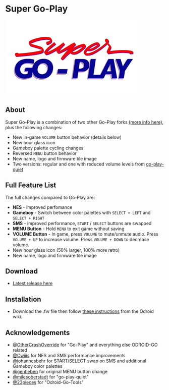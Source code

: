 # Super Go-Play
![Super Go-Play](logo.png?raw=true "Super Go-Play")

## About

Super Go-Play is a combination of two other Go-Play forks [(more info here)](https://forum.odroid.com/viewtopic.php?f=159&p=248618), plus the following changes:

- New in-game `VOLUME` button behavior (details below)
- New hour glass icon
- Gameboy palette cycling changes
- Reversed `MENU` button behavior
- New name, logo and firmware tile image
- Two versions: regular and one with reduced volume levels from [go-play-quiet](https://github.com/milesoberstadt/go-play-quiet)

## Full Feature List

The full changes compared to Go-Play are:

- **NES** - improved perfomance
- **Gameboy** - Switch between color palettes with `SELECT + LEFT` and `SELECT + RIGHT`
- **SMS** - improved performance, `START` / `SELECT` buttons are swapped
- **MENU Button** - Hold `MENU` to exit game without saving
- **VOLUME Button** - In game, press `VOLUME` to mute/unmute audio. Press `VOLUME + UP` to increase volume. Press `VOLUME + DOWN` to decrease volume.
- New hour glass icon (50% larger, 100% more retro)
- New name, logo and firmware tile image

## Download

- [Latest release here](https://github.com/mattkj/super-go-play/releases/tag/v1.0.0)

## Installation

- Download the .fw file then follow [these instructions](https://wiki.odroid.com/odroid_go/write_app) from the Odroid wiki.

## Acknowledgements

- [@OtherCrashOverride](https://github.com/OtherCrashOverride/go-play) for "Go-Play" and everything else ODROID-GO related
- [@Cwiiis](https://github.com/Cwiiis/go-play/tree/wip/cwiiis/partial_updates) for NES and SMS performance improvements
- [@johannesbehr](https://github.com/johannesbehr/go-play) for START/SELECT swap on SMS and additional Gameboy color palettes
- [@gentleben](https://github.com/gentleben/go-play) for original MENU button change
- [@milesoberstadt](https://github.com/milesoberstadt/go-play-quiet) for "go-play-quiet"
- [@23pieces](https://github.com/23pieces/Odroid-Go-Tools) for "Odroid-Go-Tools"
